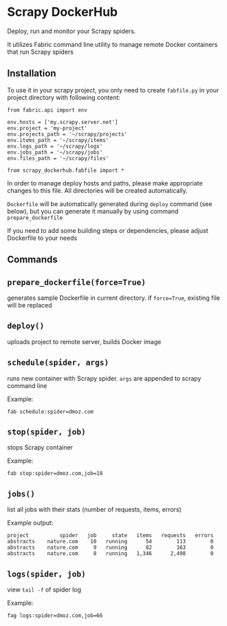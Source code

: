 Scrapy DockerHub
===

Deploy, run and monitor your Scrapy spiders.

It utilizes Fabric command line utility to manage remote Docker containers that run Scrapy spiders

Installation
---

To use it in your scrapy project, you only need to create `fabfile.py` in your project directory with following content:

    from fabric.api import env

    env.hosts = ['my.scrapy.server.net']
    env.project = 'my-project'
    env.projects_path = '~/scrapy/projects'
    env.items_path = '~/scrapy/items'
    env.logs_path = '~/scrapy/logs'
    env.jobs_path = '~/scrapy/jobs'
    env.files_path = '~/scrapy/files'

    from scrapy_dockerhub.fabfile import *


In order to manage deploy hosts and paths, please make appropriate changes to this file. All directories will be created automatically.

`Dockerfile` will be automatically generated during `deploy` command (see below), but you can generate it manually by using command `prepare_dockerfile`

If you need to add some building steps or dependencies, please adjust Dockerfile to your needs

Commands
---

`prepare_dockerfile(force=True)`
---
generates sample Dockerfile in current directory. if `force=True`, existing file will be replaced


`deploy()`
---
uploads project to remote server, builds Docker image


`schedule(spider, args)`
---
runs new container with Scrapy spider. `args` are appended to scrapy command line

Example:

    fab schedule:spider=dmoz.com


`stop(spider, job)`
---
stops Scrapy container

Example:

    fab stop:spider=dmoz.com,job=18


`jobs()`
---
list all jobs with their stats (number of requests, items, errors)

Example output:

    project          spider   job     state   items   requests   errors
    abstracts    nature.com    10   running      54        113        0
    abstracts    nature.com     9   running      82        163        0
    abstracts    nature.com     8   running   1,346      2,498        0


`logs(spider, job)`
---
view `tail -f` of spider log

Example:

	fag logs:spider=dmoz.com,job=66
